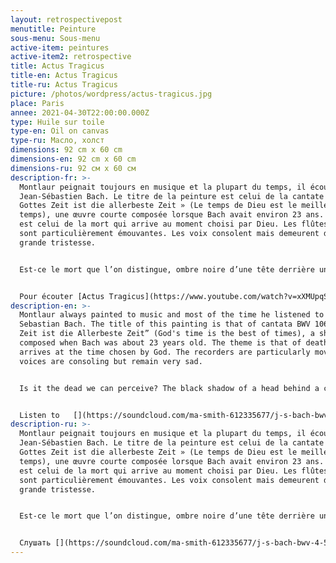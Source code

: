 ```yaml
---
layout: retrospectivepost
menutitle: Peinture
sous-menu: Sous-menu
active-item: peintures
active-item2: retrospective
title: Actus Tragicus
title-en: Actus Tragicus
title-ru: Actus Tragicus
picture: /photos/wordpress/actus-tragicus.jpg
place: Paris
annee: 2021-04-30T22:00:00.000Z
type: Huile sur toile
type-en: Oil on canvas
type-ru: Масло, холст
dimensions: 92 cm x 60 cm
dimensions-en: 92 cm x 60 cm
dimensions-ru: 92 см x 60 см
description-fr: >-
  Montlaur peignait toujours en musique et la plupart du temps, il écoutait
  Jean-Sébastien Bach. Le titre de la peinture est celui de la cantate BWV 106 «
  Gottes Zeit ist die allerbeste Zeit » (Le temps de Dieu est le meilleur des
  temps), une œuvre courte composée lorsque Bach avait environ 23 ans. Le thème
  est celui de la mort qui arrive au moment choisi par Dieu. Les flûtes à bec
  sont particulièrement émouvantes. Les voix consolent mais demeurent d’une
  grande tristesse.


  Est-ce le mort que l’on distingue, ombre noire d’une tête derrière un rideau de larmes grises et blanches qui coulent abondamment ? On aperçoit une lumière au centre du tableau : lueur d’espoir et de confiance qu'est  la mort ouvrant la voie au paradis, donc au bonheur.


  Pour écouter [Actus Tragicus](https://www.youtube.com/watch?v=xXMUpqSyJJo&ab_channel=NetherlandsBachSociety)[](https://soundcloud.com/ma-smith-612335677/j-s-bach-bwv-4-5-es-war-ein?fbclid=IwAR2ukfzTa5RHp4TDWsA5_TH2M3WcMSIggVWwjGi1CycfGaKYBDzNWIHvNlA)
description-en: >-
  Montlaur always painted to music and most of the time he listened to Johann
  Sebastian Bach. The title of this painting is that of cantata BWV 106 “Gottes
  Zeit ist die Allerbeste Zeit” (God's time is the best of times), a short work
  composed when Bach was about 23 years old. The theme is that of death which
  arrives at the time chosen by God. The recorders are particularly moving. The
  voices are consoling but remain very sad.


  Is it the dead we can perceive? The black shadow of a head behind a curtain of gray and white tears that flow profusely? There is a light in the center of the painting: a glimmer of hope and confidence that death is opening the way to paradise, and therefore to happiness.  


  Listen to   [](https://soundcloud.com/ma-smith-612335677/j-s-bach-bwv-4-5-es-war-ein?fbclid=IwAR2ukfzTa5RHp4TDWsA5_TH2M3WcMSIggVWwjGi1CycfGaKYBDzNWIHvNlA)[Actus Tragicus](https://www.youtube.com/watch?v=xXMUpqSyJJo&ab_channel=NetherlandsBachSociety)
description-ru: >-
  Montlaur peignait toujours en musique et la plupart du temps, il écoutait
  Jean-Sébastien Bach. Le titre de la peinture est celui de la cantate BWV 106 «
  Gottes Zeit ist die allerbeste Zeit » (Le temps de Dieu est le meilleur des
  temps), une œuvre courte composée lorsque Bach avait environ 23 ans. Le thème
  est celui de la mort qui arrive au moment choisi par Dieu. Les flûtes à bec
  sont particulièrement émouvantes. Les voix consolent mais demeurent d’une
  grande tristesse.


  Est-ce le mort que l’on distingue, ombre noire d’une tête derrière un rideau de larmes grises et blanches qui coulent abondamment ? On aperçoit une lumière au centre du tableau : lueur d’espoir et de confiance qu'est  la mort ouvrant la voie au paradis, donc au bonheur.


  Слушать [](https://soundcloud.com/ma-smith-612335677/j-s-bach-bwv-4-5-es-war-ein?fbclid=IwAR2ukfzTa5RHp4TDWsA5_TH2M3WcMSIggVWwjGi1CycfGaKYBDzNWIHvNlA)[Actus Tragicus](https://www.youtube.com/watch?v=xXMUpqSyJJo&ab_channel=NetherlandsBachSociety)
---
```

